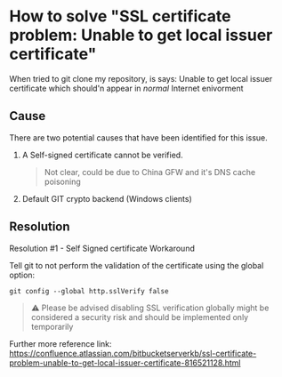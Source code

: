 # How to solve "SSL certificate problem: Unable to get local issuer certificate"

When tried to git clone my repository, is says: Unable to get local issuer certificate which should'n appear in _normal_ Internet enivorment

## Cause

There are two potential causes that have been identified for this issue.

1. A Self-signed certificate cannot be verified.
   > Not clear, could be due to China GFW and it's DNS cache poisoning
2. Default GIT crypto backend (Windows clients)

## Resolution

Resolution #1 - Self Signed certificate
Workaround

Tell git to not perform the validation of the certificate using the global option:

```git
git config --global http.sslVerify false
```

> ⚠️ Please be advised disabling SSL verification globally might be considered a security risk and should be implemented only temporarily

Further more reference link: <https://confluence.atlassian.com/bitbucketserverkb/ssl-certificate-problem-unable-to-get-local-issuer-certificate-816521128.html>
